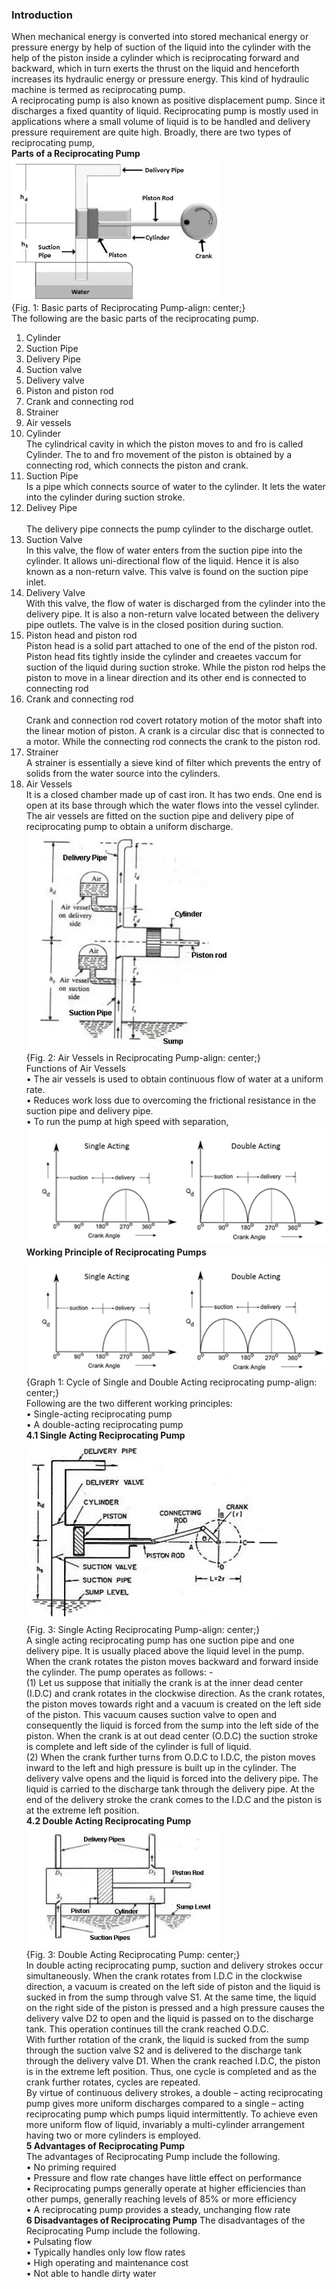 ### Introduction

When mechanical energy is converted into stored mechanical energy or pressure energy by help of suction of the liquid into the cylinder with the help of the piston inside a cylinder which is reciprocating forward and backward, which in turn exerts the thrust on the liquid and henceforth increases its hydraulic energy or pressure energy. This kind of hydraulic machine is termed as reciprocating pump. <br>
A reciprocating pump is also known as positive displacement pump. Since it discharges a fixed quantity of liquid. Reciprocating pump is mostly used in applications where a small volume of liquid is to be handled and delivery pressure requirement are quite high. Broadly, there are two types of reciprocating pump, <br>
<b> Parts of a Reciprocating Pump</b><br>
<img src="images/Picture2.jpg" alt="images/Picture2.jpg" class="center"><br>
{Fig. 1: Basic parts of Reciprocating Pump-align: center;} <br>
The following are the basic parts of the reciprocating pump.<br>
1.	Cylinder<br>
2. Suction Pipe<br>
3.	Delivery Pipe<br>
4. Suction valve<br>
5.	Delivery valve<br>            	
6. Piston and piston rod<br>
7.	Crank and connecting rod<br>        
8. Strainer<br>
9.	Air vessels<br>
1.	Cylinder<br> 
The cylindrical cavity in which the piston moves to and fro is called Cylinder. The to and fro movement of the piston is obtained by a connecting rod, which connects the piston and crank.<br>
2.	Suction Pipe<br>
Is a pipe which connects source of water to the cylinder. It lets the water into the cylinder during suction stroke.<br>
3.	Delivey Pipe<br>  
The delivery pipe connects the pump cylinder to the discharge outlet.<br>
4.	Suction Valve<br>
In this valve, the flow of water enters from the suction pipe into the cylinder. It allows uni-directional flow of the liquid. Hence it is also known as a non-return valve. This valve is found on the suction pipe inlet.<br>
5.	Delivery Valve<br>
With this valve, the flow of water is discharged from the cylinder into the delivery pipe. It is also a non-return valve located between the delivery pipe outlets. The valve is in the closed position during suction.<br>
6.	Piston head and piston rod<br>
Piston head is a solid part attached to one of the end of the piston rod. Piston head fits tightly inside the cylinder and creaetes vaccum for suction of the liquid during suction stroke. While  the piston rod helps the piston to move in a linear direction and its other end is connected to connecting rod<br>
7.	Crank and connecting rod<br>     
Crank and connection rod covert rotatory motion of the motor shaft into the linear motion of piston. A crank is a circular disc that is connected to a motor. While the connecting rod connects the crank to the piston rod.<br> 
8.	Strainer<br>
A strainer is essentially a sieve kind of filter which prevents the entry of solids from the water source into the cylinders.<br>
9.	Air Vessels<br>
It is a closed chamber made up of cast iron. It has two ends. One end is open at its base through which the water flows into the vessel cylinder. The air vessels are fitted on the suction pipe and delivery pipe of reciprocating pump to obtain a uniform discharge.<br>
<img src="images/Picture3.jpg" alt="images/Picture3.jpg" class="center"><br>
{Fig. 2: Air Vessels in Reciprocating Pump-align: center;} <br> 
Functions of Air Vessels<br>
•	The air vessels is used to obtain continuous flow of water at a uniform rate.<br>
•	Reduces work loss due to overcoming the frictional resistance in the suction pipe and delivery pipe.<br>
•	To run the pump at high speed with separation,<br>
<img src="images/Picture4.jpg" alt="images/Picture4.jpg" class="center"><br>
<b>	Working Principle of Reciprocating Pumps</b><br>
<img src="images/Picture5.jpg" alt="images/Picture5.jpg" class="center"><br>
{Graph 1: Cycle of Single and Double Acting reciprocating pump-align: center;} <br>
Following are the two different working principles:<br>
•	Single-acting reciprocating pump <br>
•	A double-acting reciprocating pump <br>
<b>4.1	Single Acting Reciprocating Pump</b><br>
<img src="images/Picture6.jpg" alt="images/Picture6.jpg" class="center"><br>
{Fig. 3: Single Acting Reciprocating Pump-align: center;} <br>
A single acting reciprocating pump has one suction pipe and one delivery pipe. It is usually placed above the liquid level in the pump. When the crank rotates the piston moves backward and forward inside the cylinder. The pump operates as follows: -<br>
(1) Let us suppose that initially the crank is at the inner dead center (I.D.C) and crank rotates in the clockwise direction. As the crank rotates, the piston moves towards right and a vacuum is created on the left side of the piston. This vacuum causes suction valve to open and consequently the liquid is forced from the sump into the left side of the piston. When the crank is at out dead center (O.D.C) the suction stroke is complete and left side of the cylinder is full of liquid.<br>
(2)	When the crank further turns from O.D.C to I.D.C, the piston moves inward to the left and high pressure is built up in the cylinder. The delivery valve opens and the liquid is forced into the delivery pipe. The liquid is carried to the discharge tank through the delivery pipe. At the end of the delivery stroke the crank comes to the I.D.C and the piston is at the extreme left position.<br>
<b>4.2	Double Acting Reciprocating Pump</b><br>
<img src="images/Picture7.jpg" alt="images/Picture7.jpg" class="center"><br>
{Fig. 3: Double Acting Reciprocating Pump: center;} <br>
In double acting reciprocating pump, suction and delivery strokes occur simultaneously. When the crank rotates from I.D.C in the clockwise direction, a vacuum is created on the left side of piston and the liquid is sucked in from the sump through valve S1. At the same time, the liquid on the right side of the piston is pressed and a high pressure causes the delivery valve D2 to open and the liquid is passed on to the discharge tank. This operation continues till the crank reached O.D.C.<br>
With further rotation of the crank, the liquid is sucked from the sump through the suction valve S2 and is delivered to the discharge tank through the delivery valve D1. When the crank reached I.D.C, the piston is in the extreme left position. Thus, one cycle is completed and as the crank further rotates, cycles are repeated. <br>
By virtue of continuous delivery strokes, a double – acting reciprocating pump gives more uniform discharges compared to a single – acting reciprocating pump which pumps liquid intermittently. To achieve even more uniform flow of liquid, invariably a multi-cylinder arrangement having two or more cylinders is employed.<br>
<b>5 Advantages of Reciprocating Pump</b><br>
The advantages of Reciprocating Pump include the following.<br>
•	No priming required<br>
•	Pressure and flow rate changes have little effect on performance<br>
•	Reciprocating pumps generally operate at higher efficiencies than other pumps, generally reaching levels of 85% or more efficiency<br>
•	A reciprocating pump provides a steady, unchanging flow rate<br>
<b>6 Disadvantages of Reciprocating Pump</b>
The disadvantages of the Reciprocating Pump include the following.<br>
•	Pulsating flow<br>
•	Typically handles only low flow rates<br>
•	High operating and maintenance cost<br>
•	Not able to handle dirty water<br>
